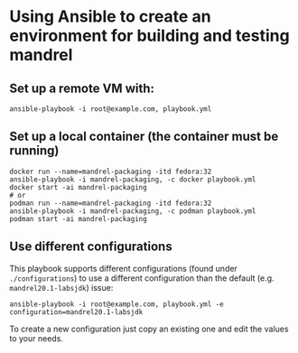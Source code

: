 # Using Ansible to create an environment for building and testing mandrel

## Set up a remote VM with:
```
ansible-playbook -i root@example.com, playbook.yml
```

## Set up a local container (the container must be running)
```
docker run --name=mandrel-packaging -itd fedora:32
ansible-playbook -i mandrel-packaging, -c docker playbook.yml
docker start -ai mandrel-packaging
# or
podman run --name=mandrel-packaging -itd fedora:32
ansible-playbook -i mandrel-packaging, -c podman playbook.yml
podman start -ai mandrel-packaging
```

## Use different configurations

This playbook supports different configurations (found under `./configurations`) to use a different configuration than the default (e.g. `mandrel20.1-labsjdk`) issue:
```
ansible-playbook -i root@example.com, playbook.yml -e configuration=mandrel20.1-labsjdk
```

To create a new configuration just copy an existing one and edit the values to your needs.
